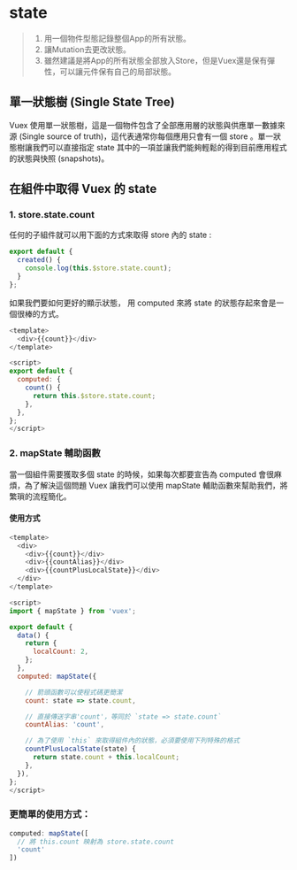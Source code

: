 # state
>1. 用一個物件型態記錄整個App的所有狀態。
>2. 讓Mutation去更改狀態。
>3. 雖然建議是將App的所有狀態全部放入Store，但是Vuex還是保有彈性，可以讓元件保有自己的局部狀態。


## 單一狀態樹 (Single State Tree)
Vuex 使用單一狀態樹，這是一個物件包含了全部應用層的狀態與供應單一數據來源 (Single source of truth)，這代表通常你每個應用只會有一個 store 。單一狀態樹讓我們可以直接指定 state 其中的一項並讓我們能夠輕鬆的得到目前應用程式的狀態與快照 (snapshots)。

## 在組件中取得 Vuex 的 state

###  1.  store.state.count

任何的子組件就可以用下面的方式來取得 store 內的 state :
```js
export default {
  created() {
    console.log(this.$store.state.count);
  }
};
```

如果我們要如何更好的顯示狀態， 用 computed 來將 state 的狀態存起來會是一個很棒的方式。
```js
<template>
  <div>{{count}}</div>
</template>

<script>
export default {
  computed: {
    count() {
      return this.$store.state.count;
    },
  },
};
</script>
```

### 2. mapState 輔助函數

當一個組件需要獲取多個 state 的時候，如果每次都要宣告為 computed 會很麻煩，為了解決這個問題 Vuex 讓我們可以使用 mapState 輔助函數來幫助我們，將繁瑣的流程簡化。

#### 使用方式
```js
<template>
  <div>
    <div>{{count}}</div>
    <div>{{countAlias}}</div>
    <div>{{countPlusLocalState}}</div>
  </div>
</template>

<script>
import { mapState } from 'vuex';

export default {
  data() {
    return {
      localCount: 2,
    };
  },
  computed: mapState({

    // 箭頭函數可以使程式碼更簡潔
    count: state => state.count,

    // 直接傳送字串'count'，等同於 `state => state.count`
    countAlias: 'count',

    // 為了使用 `this` 來取得組件內的狀態，必須要使用下列特殊的格式
    countPlusLocalState(state) {
      return state.count + this.localCount;
    },
  }),
};
</script>
```
### 更簡單的使用方式：
```js
computed: mapState([
  // 將 this.count 映射為 store.state.count
  'count'
])
```